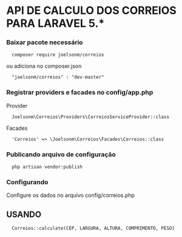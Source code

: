 # API DE CALCULO DOS CORREIOS PARA LARAVEL 5.*

### Baixar pacote necessário

```
  composer require joelsonm/correios
```
ou adiciona no composer.json
```
  "joelsonm/correios" : "dev-master"
```

### Registrar providers e facades no config/app.php

Provider

```
  Joelsonm\Correios\Providers\CorreiosServiceProvider::class
```
Facades
```
  'Correios' => \Joelsonm\Correios\Facades\Correios::class
```

### Publicando arquivo de configuração

```
  php artisan vendor:publish
```

### Configurando
Configure os dados no arquivo config/correios.php

## USANDO

```
  Correios::calculate(CEP, LARGURA, ALTURA, COMPRIMENTO, PESO)
```
